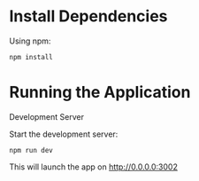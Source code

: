 # Install Dependencies

Using npm:

`npm install`

# Running the Application

Development Server

Start the development server:

`npm run dev`

This will launch the app on http://0.0.0.0:3002
